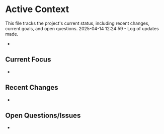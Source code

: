 # Active Context

  This file tracks the project's current status, including recent changes, current goals, and open questions.
  2025-04-14 12:24:59 - Log of updates made.

*

## Current Focus

*   

## Recent Changes

*   

## Open Questions/Issues

*